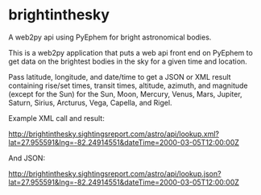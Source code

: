 brightinthesky
==============

A web2py api using PyEphem for bright astronomical bodies.

This is a web2py application that puts a web api front end on PyEphem to get data on the brightest bodies in the sky for a given time and location.

Pass latitude, longitude, and date/time to get a JSON or XML result containing rise/set times, transit times, altitude, azimuth, and magnitude (except for the Sun) for the Sun, Moon, Mercury, Venus, Mars, Jupiter, Saturn, Sirius, Arcturus, Vega, Capella, and Rigel.

Example XML call and result:

http://brightinthesky.sightingsreport.com/astro/api/lookup.xml?lat=27.955591&lng=-82.24914551&dateTime=2000-03-05T12:00:00Z

And JSON:

http://brightinthesky.sightingsreport.com/astro/api/lookup.json?lat=27.955591&lng=-82.24914551&dateTime=2000-03-05T12:00:00Z
